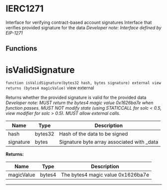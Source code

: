 

# IERC1271

Interface for verifying contract-based account signatures
Interface that verifies provided signature for the data
*Developer note: Interface defined by EIP-1271*




## Functions
# isValidSignature


`function isValidSignature(bytes32 hash, bytes signature) external view returns (bytes4 magicValue)` view external

Returns whether the provided signature is valid for the provided data
*Developer note: MUST return the bytes4 magic value 0x1626ba7e when function passes.
MUST NOT modify state (using STATICCALL for solc &lt; 0.5, view modifier for solc &gt; 0.5).
MUST allow external calls.*



| Name | Type | Description |
| ---- | ---- | ----------- |
| hash | bytes32 | Hash of the data to be signed |
| signature | bytes | Signature byte array associated with _data |

**Returns:**

| Name | Type | Description |
| ---- | ---- | ----------- |
| magicValue | bytes4 | The bytes4 magic value 0x1626ba7e |



---


